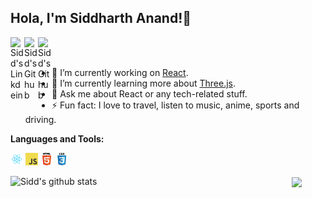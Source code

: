 ## Hola, I'm Siddharth Anand!👋

<a href="https://www.linkedin.com/in/siddharthanand1998/">
  <img align="left" alt="Sidd's Linkdein" width="22px" src="https://cdn.jsdelivr.net/npm/simple-icons@v3/icons/linkedin.svg" />
</a>
<a href="https://github.com/siddanand">
  <img align="left" alt="Sidd's Github" width="22px" src="https://cdn.jsdelivr.net/npm/simple-icons@v3/icons/github.svg" />
</a>
<a href="https://codesandbox.io/u/chandiboy.18">
  <img align="left" alt="Sidd's Github" width="22px" src="https://cdn.jsdelivr.net/npm/simple-icons@3.13.0/icons/codesandbox.svg" />
</a>
<br/>
<br/>


- 🔭 I’m currently working on [React](https://reactjs.org/).
- 🌱 I’m currently learning more about [Three.js](https://threejs.org/).
- 💬 Ask me about React or any tech-related stuff.
- ⚡ Fun fact: I love to travel, listen to music, anime, sports and driving.


**Languages and Tools:**  

<code><img height="20" src="https://raw.githubusercontent.com/github/explore/80688e429a7d4ef2fca1e82350fe8e3517d3494d/topics/react/react.png"></code>
<code><img height="20" src="https://raw.githubusercontent.com/github/explore/80688e429a7d4ef2fca1e82350fe8e3517d3494d/topics/javascript/javascript.png"></code>
<code><img height="20" src="https://raw.githubusercontent.com/github/explore/80688e429a7d4ef2fca1e82350fe8e3517d3494d/topics/html/html.png"></code>
<code><img height="20" src="https://raw.githubusercontent.com/github/explore/80688e429a7d4ef2fca1e82350fe8e3517d3494d/topics/css/css.png"></code>

<a href="https://github.com/siddanand">
 <img height="auto" width="450px" align="left" src="https://github-readme-stats.vercel.app/api?username=siddanand&show_icons=true&theme=dark&line_height=27" alt="Sidd's github stats"/>
</a>
<a href="https://github.com/siddanand">
  <img align="center" src="https://github-readme-stats.vercel.app/api/top-langs/?username=siddanand&theme=dark&hide_langs_below=1" />
</a>

